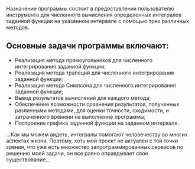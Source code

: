 Назначение программы состоит в предоставлении пользователю инструмента для численного вычисления определенных интегралов заданной функции на указанном интервале с помощью трех различных методов. 
## Основные задачи программы включают:
<ul>
<li>Реализация метода прямоугольников для численного интегрирования заданной функции;</li>
<li>Реализация метода трапеций для численного интегрирования заданной функции;</li>
<li>Реализация метода Симпсона для численного интегрирования заданной функции;</li>
<li>Вывод результатов вычислений для каждого метода;</li>
<li>Обеспечение возможности сравнения результатов, полученных различными методами, для оценки точности, сходимости, и затраченного времени на выполнение программы;</li>
<li>Построение графика заданной функции на заданном интервале.</li>
</ul>

...Как мы можем видеть, интегралы помогают человечеству во многих аспектах жизни. Поэтому, хоть мой проект не актуален с той точки зрения, что уже есть множество запрограммированных сервисов по решению моей задачи, он все равно оправдывает свое существование...
